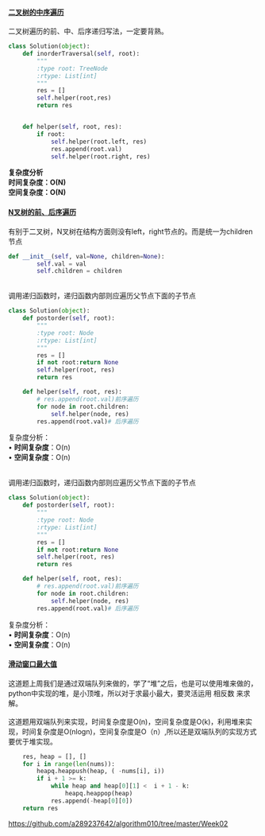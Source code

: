 <a name="SCzCV"></a>
#### [二叉树的中序遍历](https://leetcode-cn.com/problems/binary-tree-inorder-traversal/)
二叉树遍历的前、中、后序递归写法，一定要背熟。
```python
class Solution(object):
    def inorderTraversal(self, root):
        """
        :type root: TreeNode
        :rtype: List[int]
        """
        res = []
        self.helper(root,res)
        return res


    def helper(self, root, res):
        if root:
            self.helper(root.left, res)
            res.append(root.val)
            self.helper(root.right, res)
```
**复杂度分析**<br />**时间复杂度：O(N)**<br />**空间复杂度：O(N)**<br />


#### [N叉树的前、后序遍历](https://leetcode-cn.com/problems/n-ary-tree-postorder-traversal/)
有别于二叉树，N叉树在结构方面则没有left，right节点的。而是统一为children节点
```python
def __init__(self, val=None, children=None):
        self.val = val
        self.children = children
```

<br />调用递归函数时，递归函数内部则应遍历父节点下面的子节点
```python
class Solution(object):
    def postorder(self, root):
        """
        :type root: Node
        :rtype: List[int]
        """
        res = []
        if not root:return None
        self.helper(root, res)
        return res

    def helper(self, root, res):
        # res.append(root.val)前序遍历
        for node in root.children:
            self.helper(node, res)
        res.append(root.val)# 后序遍历
```
复杂度分析：<br />• **时间复杂度**：O(n)<br />• **空间复杂度**：O(n)<br />


<br />调用递归函数时，递归函数内部则应遍历父节点下面的子节点
```python
class Solution(object):
    def postorder(self, root):
        """
        :type root: Node
        :rtype: List[int]
        """
        res = []
        if not root:return None
        self.helper(root, res)
        return res

    def helper(self, root, res):
        # res.append(root.val)前序遍历
        for node in root.children:
            self.helper(node, res)
        res.append(root.val)# 后序遍历
```
复杂度分析：<br />• **时间复杂度**：O(n)<br />• **空间复杂度**：O(n)<br />


<a name="jR2wt"></a>
#### [滑动窗口最大值](https://leetcode-cn.com/problems/sliding-window-maximum/)
这道题上周我们是通过双端队列来做的，学了“堆”之后，也是可以使用堆来做的，python中实现的堆，是小顶堆，所以对于求最小最大，要灵活运用 相反数 来求解。<br />
<br />这道题用双端队列来实现，时间复杂度是O(n)，空间复杂度是O(k)，利用堆来实现，时间复杂度是O(nlogn)，空间复杂度是O（n）,所以还是双端队列的实现方式要优于堆实现。
```python
    res, heap = [], []
    for i in range(len(nums)):
        heapq.heappush(heap, ( -nums[i], i))
        if i + 1 >= k:
            while heap and heap[0][1] <  i + 1 - k:
                heapq.heappop(heap)
            res.append(-heap[0][0])
    return res
```



https://github.com/a289237642/algorithm010/tree/master/Week02
